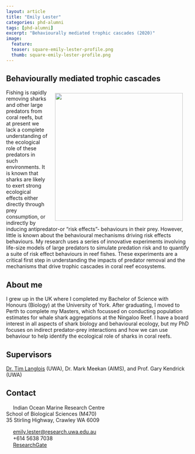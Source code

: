 ```yaml
---
layout: article
title: "Emily Lester"
categories: phd-alumni
tags: [phd-alumni]
excerpt: "Behaviourally mediated trophic cascades (2020)"
image:
  feature: 
  teaser: square-emily-lester-profile.png
  thumb: square-emily-lester-profile.png
---
```

## Behaviourally mediated trophic cascades
<img src='/images/square-emily-lester-profile.png' align='right' width="350" hspace="20" vspace="10">
Fishing is rapidly removing sharks and other large predators from coral reefs, but at present we lack a complete understanding of the ecological role of these predators in such environments. It is known that sharks are likely to exert strong ecological effects either directly through prey consumption, or indirectly by inducing antipredator-or “risk effects”- behaviours in their prey. However, little is known about the behavioural mechanisms driving risk effects behaviours. My research uses a series of innovative experiments involving life-size models of large predators to simulate predation risk and to quantify a suite of risk effect behaviours in reef fishes. These experiments are a critical first step in understanding the impacts of predator removal and the mechanisms that drive trophic cascades in coral reef ecosystems.

## About me
I grew up in the UK where I completed my Bachelor of Science with Honours (Biology) at the University of York. After graduating, I moved to Perth to complete my Masters, which focussed on conducting population estimates for whale shark aggregations at the Ningaloo Reef. I have a board interest in all aspects of shark biology and behavioural ecology, but my PhD focuses on indirect predator-prey interactions and how we can use behaviour to help identify the ecological role of sharks in coral reefs.
## Supervisors
[Dr. Tim Langlois](https://uwamegfisheries.github.io/researchers/tim-langlois/ "Tim Langlois") (UWA), Dr. Mark Meekan (AIMS), and Prof. Gary Kendrick (UWA) 

## Contact
<img src='/images/icons/building-regular.svg' width="15px"> Indian Ocean Marine Research Centre <br>
School of Biological Sciences (M470)<br>
35 Stirling Highway, Crawley WA 6009</p>

<img src='/images/icons/envelope-regular.svg' width="15px"> <a href="mailto:emily.lester@research.uwa.edu.au"> emily.lester@research.uwa.edu.au</a><br>
<img src='/images/icons/phone-solid.svg' width="15px"> +614 5638 7038<br>
<img src='/images/icons/researchgate-brands.svg' width="15px"> <a href="https://www.researchgate.net/profile/Emily_Lester2"> ResearchGate</a><br>

